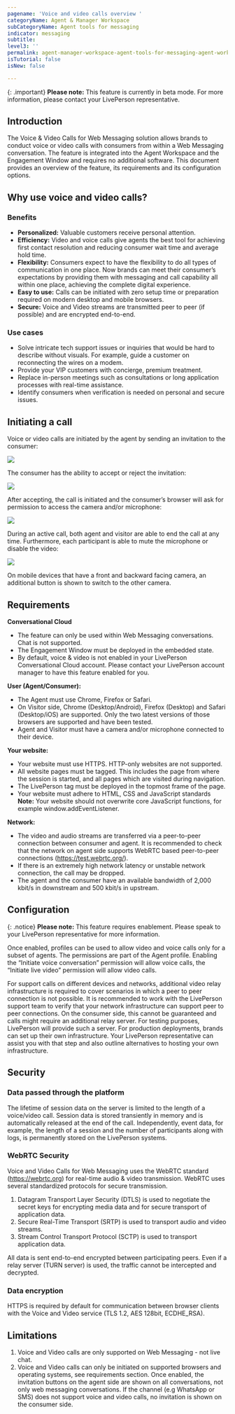 ```yaml
---
pagename: 'Voice and video calls overview '
categoryName: Agent & Manager Workspace
subCategoryName: Agent tools for messaging
indicator: messaging
subtitle:
level3: ''
permalink: agent-manager-workspace-agent-tools-for-messaging-agent-workspace-for-messaging-voice-and-video-calls-overview.html
isTutorial: false
isNew: false

---
```

{: .important}
**Please note:** This feature is currently in beta mode. For more information, please contact your LivePerson representative.

## Introduction

The Voice & Video Calls for Web Messaging solution allows brands to conduct voice or video calls with consumers from within a Web Messaging conversation. The feature is integrated into the Agent Workspace and the Engagement Window and requires no additional software. This document provides an overview of the feature, its requirements and its configuration options.

## Why use voice and video calls?

### Benefits

* **Personalized:** Valuable customers receive personal attention.
* **Efficiency:** Video and voice calls give agents the best tool for achieving first contact resolution and reducing consumer wait time and average hold time.
* **Flexibility:** Consumers expect to have the flexibility to do all types of communication in one place. Now brands can meet their consumer’s expectations by providing them with messaging and call capability all within one place, achieving the complete digital experience.
* **Easy to use:** Calls can be initiated with zero setup time or preparation required on modern desktop and mobile browsers.
* **Secure:** Voice and Video streams are transmitted peer to peer (if possible) and are encrypted end-to-end.

### Use cases

* Solve intricate tech support issues or inquiries that would be hard to describe without visuals. For example, guide a customer on reconnecting the wires on a modem.
* Provide your VIP customers with concierge, premium treatment.
* Replace in-person meetings such as consultations or long application processes with real-time assistance.
* Identify consumers when verification is needed on personal and secure issues.

## Initiating a call

Voice or video calls are initiated by the agent by sending an invitation to the consumer:

![](img/voice-and-video-1.png)

The consumer has the ability to accept or reject the invitation:

![](img/voice-and-video-2.png)

After accepting, the call is initiated and the consumer’s browser will ask for permission to access the camera and/or microphone:

![](img/voice-and-video-3.png)

During an active call, both agent and visitor are able to end the call at any time. Furthermore, each participant is able to mute the microphone or disable the video:

![](img/voice-and-video-4.png)

On mobile devices that have a front and backward facing camera, an additional button is shown to switch to the other camera.

## Requirements

**Conversational Cloud**
* The feature can only be used within Web Messaging conversations. Chat is not supported.
* The Engagement Window must be deployed in the embedded state.
* By default, voice & video is not enabled in your LivePerson Conversational Cloud account. Please contact your LivePerson account manager to have this feature enabled for you.

**User (Agent/Consumer):**
* The Agent must use Chrome, Firefox or Safari.
* On Visitor side, Chrome (Desktop/Android), Firefox (Desktop) and Safari (Desktop/iOS) are supported. Only the two latest versions of those browsers are supported and have been tested.
* Agent and Visitor must have a camera and/or microphone connected to their device.

**Your website:**
* Your website must use HTTPS. HTTP-only websites are not supported.
* All website pages must be tagged. This includes the page from where the session is started, and all pages which are visited during navigation.
* The LivePerson tag must be deployed in the topmost frame of the page.
* Your website must adhere to HTML, CSS and JavaScript standards
**Note:** Your website should not overwrite core JavaScript functions, for example window.addEventListener.

**Network:**
* The video and audio streams are transferred via a peer-to-peer connection between consumer and agent. It is recommended to check that the network on agent side supports WebRTC based peer-to-peer connections (https://test.webrtc.org/).
* If there is an extremely high network latency or unstable network connection, the call may be dropped.  
* The agent and the consumer have an available bandwidth of 2,000 kbit/s in downstream and 500 kbit/s in upstream.

## Configuration

{: .notice}
**Please note:** This feature requires enablement. Please speak to your LivePerson representative for more information.

Once enabled, profiles can be used to allow video and voice calls only for a subset of agents. The permissions are part of the Agent profile. Enabling the “Initiate voice conversation” permission will allow voice calls, the “Initiate live video” permission will allow video calls.

For support calls on different devices and networks, additional video relay infrastructure is required to cover scenarios in which a peer to peer connection is not possible. It is recommended to work with the LivePerson support team to verify that your network infrastructure can support peer to peer connections. On the consumer side, this cannot be guaranteed and calls might require an additional relay server. For testing purposes, LivePerson will provide such a server. For production deployments, brands can set up their own infrastructure. Your LivePerson representative can assist you with that step and also outline alternatives to hosting your own infrastructure.

## Security

### Data passed through the platform

The lifetime of session data on the server is limited to the length of a voice/video call. Session data is stored transiently in memory and is automatically released at the end of the call. Independently, event data, for example, the length of a session and the number of participants along with logs, is permanently stored on the LivePerson systems.

### WebRTC Security

Voice and Video Calls for Web Messaging uses the WebRTC standard (https://webrtc.org) for real-time audio & video transmission. WebRTC uses several standardized protocols for secure transmission.

1. Datagram Transport Layer Security (DTLS) is used to negotiate the secret keys for encrypting media data and for secure transport of application data.
2. Secure Real-Time Transport (SRTP) is used to transport audio and video streams.
3. Stream Control Transport Protocol (SCTP) is used to transport application data.

All data is sent end-to-end encrypted between participating peers. Even if a relay server (TURN server) is used, the traffic cannot be intercepted and decrypted.

### Data encryption

HTTPS is required by default for communication between browser clients with the Voice and Video service (TLS 1.2, AES 128bit, ECDHE_RSA).

## Limitations

1. Voice and Video calls are only supported on Web Messaging - not live chat.
2. Voice and Video calls can only be initiated on supported browsers and operating systems, see requirements section. Once enabled, the invitation buttons on the agent side are shown on all conversations, not only web messaging conversations. If the channel (e.g WhatsApp or SMS) does not support voice and video calls, no invitation is shown on the consumer side.
